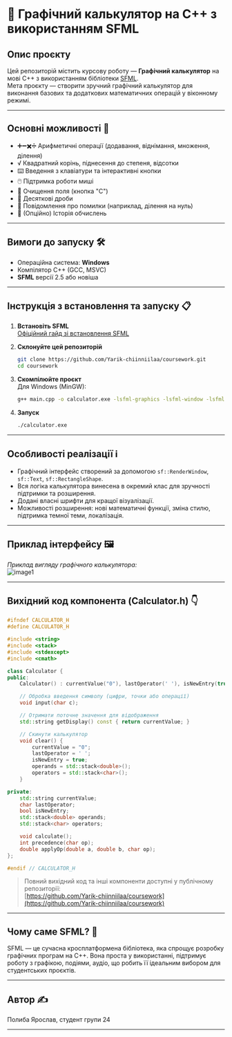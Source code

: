 # 🧮 Графічний калькулятор на C++ з використанням SFML

## Опис проєкту

Цей репозиторій містить курсову роботу — **Графічний калькулятор** на мові C++ з використанням бібліотеки [SFML](https://www.sfml-dev.org/).  
Мета проєкту — створити зручний графічний калькулятор для виконання базових та додаткових математичних операцій у віконному режимі.

---

## Основні можливості 🚀

- ➕➖✖️➗ Арифметичні операції (додавання, віднімання, множення, ділення)
- √ Квадратний корінь, піднесення до степеня, відсотки
- ⌨️ Введення з клавіатури та інтерактивні кнопки
- 🖱️ Підтримка роботи миші
- 🧹 Очищення поля (кнопка "C")
- 🔢 Десяткові дроби
- 💬 Повідомлення про помилки (наприклад, ділення на нуль)
- 🧾 (Опційно) Історія обчислень

---

## Вимоги до запуску 🛠️

- Операційна система: **Windows**
- Компілятор C++ (GCC, MSVC)
- **SFML** версії 2.5 або новіша

---

## Інструкція з встановлення та запуску 📋

1. **Встановіть SFML**  
   [Офіційний гайд зі встановлення SFML](https://www.sfml-dev.org/tutorials/2.5/)

2. **Склонуйте цей репозиторій**  
   ```bash
   git clone https://github.com/Yarik-chiinniilaa/coursework.git
   cd coursework
   ```

3. **Скомпілюйте проєкт**  
   Для Windows (MinGW):
   ```bash
   g++ main.cpp -o calculator.exe -lsfml-graphics -lsfml-window -lsfml-system
   ```

4. **Запуск**  
   ```bash
   ./calculator.exe
   ```

---

## Особливості реалізації ℹ️

- Графічний інтерфейс створений за допомогою `sf::RenderWindow`, `sf::Text`, `sf::RectangleShape`.
- Вся логіка калькулятора винесена в окремий клас для зручності підтримки та розширення.
- Додані власні шрифти для кращої візуалізації.
- Можливості розширення: нові математичні функції, зміна стилю, підтримка темної теми, локалізація.

---

## Приклад інтерфейсу 🖼️

_Приклад вигляду графічного калькулятора:_  
![image1](image1)

---

## Вихідний код компонента (Calculator.h) 👇

```cpp
#ifndef CALCULATOR_H
#define CALCULATOR_H

#include <string>
#include <stack>
#include <stdexcept>
#include <cmath>

class Calculator {
public:
    Calculator() : currentValue("0"), lastOperator(' '), isNewEntry(true) {}

    // Обробка введення символу (цифри, точки або операції)
    void input(char c);

    // Отримати поточне значення для відображення
    std::string getDisplay() const { return currentValue; }

    // Скинути калькулятор
    void clear() {
        currentValue = "0";
        lastOperator = ' ';
        isNewEntry = true;
        operands = std::stack<double>();
        operators = std::stack<char>();
    }

private:
    std::string currentValue;
    char lastOperator;
    bool isNewEntry;
    std::stack<double> operands;
    std::stack<char> operators;

    void calculate();
    int precedence(char op);
    double applyOp(double a, double b, char op);
};

#endif // CALCULATOR_H
```

> Повний вихідний код та інші компоненти доступні у публічному репозиторії:  
> [https://github.com/Yarik-chiinniilaa/coursework](https://github.com/Yarik-chiinniilaa/coursework)

---

## Чому саме SFML? 🤔

SFML — це сучасна кросплатформена бібліотека, яка спрощує розробку графічних програм на C++. Вона проста у використанні, підтримує роботу з графікою, подіями, аудіо, що робить її ідеальним вибором для студентських проєктів.

---

## Автор ✍️

Полиба Ярослав, студент групи 24

---
